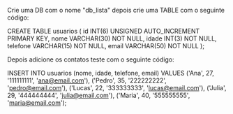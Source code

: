 Crie uma DB com o nome "db_lista" depois crie uma TABLE com o seguinte código: 


CREATE TABLE usuarios (
  id INT(6) UNSIGNED AUTO_INCREMENT PRIMARY KEY,
  nome VARCHAR(30) NOT NULL,
  idade INT(3) NOT NULL,
  telefone VARCHAR(15) NOT NULL,
  email VARCHAR(50) NOT NULL
);




Depois adicione os contatos teste com o seguinte código: 

INSERT INTO usuarios (nome, idade, telefone, email) VALUES 
('Ana', 27, '111111111', 'ana@email.com'),
('Pedro', 35, '222222222', 'pedro@email.com'),
('Lucas', 22, '333333333', 'lucas@email.com'),
('Julia', 29, '444444444', 'julia@email.com'),
('Maria', 40, '555555555', 'maria@email.com');




